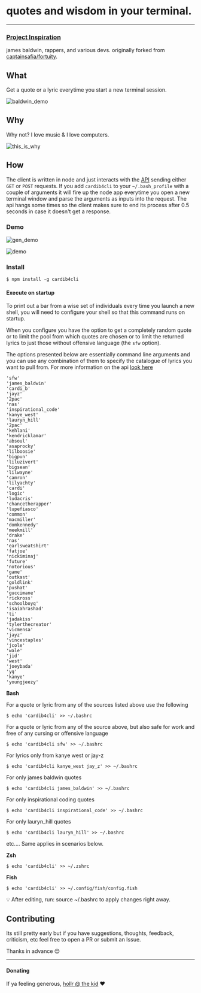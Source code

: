 # quotes and wisdom in your terminal. 

------------------------------------
 ### [Project Inspiration](https://andcomputers.io/bars-for-days-chips-with-lays/)

james baldwin, rappers, and various devs.
originally forked from [captainsafia/fortuity](https://github.com/captainsafia/fortuity).


## What

Get a quote or a lyric everytime you start a new terminal session.


![baldwin_demo](http://g.recordit.co/ZeelOhfxKc.gif)



## Why

Why not? I love music & I love computers.


![this_is_why](https://media.giphy.com/media/xTiN0kxizOHzdVMYus/giphy.gif)


## How


The client is written in node and just interacts with the [API](https://github.com/weAllWeGot/CardiB_api) sending either `GET` or `POST` requests. If you add `cardib4cli` to your `~/.bash_profile` with a couple of arguments it will fire up the node app everytime you open a new terminal window and parse the arguments as inputs into the request. The api hangs some times so the client makes sure to end its process after 0.5 seconds in case it doesn't get a response.


### Demo

![gen_demo](http://g.recordit.co/ggx9CQYZiq.gif)

![demo](http://g.recordit.co/KBxtxFJlg1.gif)


### Install

```
$ npm install -g cardib4cli
```

#### Execute on startup

To print out a bar from a wise set of individuals every time you launch a new shell, you will
need to configure your shell so that this command runs on startup.

When you configure you have the option to get a completely random quote or to limit the pool from which quotes are chosen or to limit the returned lyrics to just those without offensive language (the `sfw` option). 


The options presented below are essentially command line arguments and you can use any combination of them to specify the catalogue of lyrics you want to pull from. For more information on the api [look here](https://github.com/weAllWeGot/CardiB_api) 

```
'sfw'
'james_baldwin'
'cardi_b'
'jayz'
'2pac'
'nas'
'inspirational_code'
'kanye_west'
'lauryn_hill'
'2pac'
'kehlani'
'kendricklamar'
'absoul'
'asaprocky'
'lilboosie'
'bigpun'
'liluzivert'
'bigsean'
'lilwayne'
'camron'
'lilyachty'
'cardi'
'logic'
'ludacris'
'chancetherapper'
'lupefiasco'
'common'
'macmiller'
'domkennedy'
'meekmill'
'drake'
'nas'
'earlsweatshirt'
'fatjoe'
'nickiminaj'
'future'
'notorious'
'game'
'outkast'
'goldlink'
'pushat'
'guccimane'
'rickross'
'schoolboyq'
'isaiahrashad'
'ti'
'jadakiss'
'tylerthecreator'
'vicmensa'
'jayz'
'vincestaples'
'jcole'
'wale'
'jid'
'west'
'joeybada'
'yg'
'kanye'
'youngjeezy'
```

**Bash**


For a quote or lyric from any of the sources listed above use the following
```
$ echo 'cardib4cli' >> ~/.bashrc
```

For a quote or lyric from any of the source above, but also safe for work and free of any cursing or offensive language

```
$ echo 'cardib4cli sfw' >> ~/.bashrc
```

For lyrics only from kanye west or jay-z 
```
$ echo 'cardib4cli kanye_west jay_z' >> ~/.bashrc
```


For only james baldwin quotes
```
$ echo 'cardib4cli james_baldwin' >> ~/.bashrc
```


For only inspirational coding quotes
```
$ echo 'cardib4cli inspirational_code' >> ~/.bashrc
```


For only lauryn_hill quotes
```
$ echo 'cardib4cli lauryn_hill' >> ~/.bashrc
```
etc....
Same applies in scenarios below.

**Zsh**
```
$ echo 'cardib4cli' >> ~/.zshrc 
```

**Fish**
```
$ echo 'cardib4cli' >> ~/.config/fish/config.fish
```

💡 After editing, run:
source ~/.bashrc
to apply changes right away.

## Contributing

Its still pretty early but if you have suggestions, thoughts, feedback, criticism, etc feel free to open a PR or submit an Issue. 

Thanks in advance :blush:

--------------------------------------------------------------------------

#### Donating

If ya feeling generous, [hollr @ the kid](https://buy.stripe.com/7sIg1Udac6xZegodQR) :heart:


